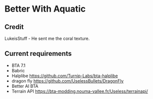 # Better With Aquatic

## Credit

LukeisStuff - He sent me the coral texture.

## Current requirements

- BTA 7.1
- Babric
- Halplibe https://github.com/Turnip-Labs/bta-halplibe
- dragon fly https://github.com/UselessBullets/DragonFly
- Better AI BTA
- Terrain API https://bta-modding.nouma-vallee.fr/Useless/terrainapi/
